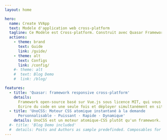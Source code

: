```yaml
---
layout: home

hero:
  name: Create VVApp
  text: Modele d'application web cross-platform
  tagline: Ce Modèle est Cross-platform. Construit avec Quasar Framework et Feathersjs en Backend.
  actions:
    - theme: brand
      text: Guide
      link: /guide/
    - theme: alt
      text: Configs
      link: /config/
    #- theme: alt
    #  text: Blog Demo
    #  link: /blog/

features:
  - title: 'Quasar: framework responsive cross-platform'
    details:
      Framework open-source basé sur Vue.js sous licence MIT, qui vous permet, en tant que développeur web, de créer rapidement des sites web/applications responsive++.<br>
      Ecrire du code en une seule fois et déployer simultanément en site Web, Application Mobile et Bureau.
  - title: 'UnoCSS: Moteur CSS atomique instantané à la demande
      Personnalisable · Puissant · Rapide · Dynamique'
    details: UnoCSS est un moteur atomique-CSS plutôt qu'un framework. Tout est conçu dans un souci de flexibilité et de performance
  #- title: 'Blog Demo included'
  #  details: Posts and Authors as sample predefinded. Composables for accessing data included.
---
```

